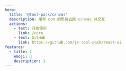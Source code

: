 ```yaml
---
hero:
  title: '@tool-pack/canvas'
  description: 用写 dom 的思路去画 canvas 并交互
  actions:
    - text: 开始使用
      link: /core
    - text: GitHub
      link: https://github.com/js-tool-pack/react-ui
features:
  - title: 1
    emoji: 💎
    description: 1
---
```

